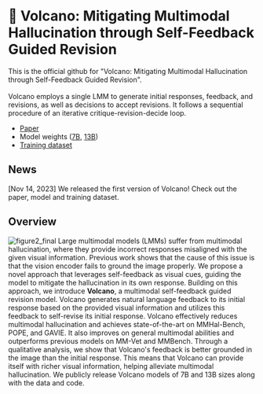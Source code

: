 # 🌋 Volcano: Mitigating Multimodal Hallucination through Self-Feedback Guided Revision
This is the official github for "Volcano: Mitigating Multimodal Hallucination through Self-Feedback Guided Revision". <br><br>
Volcano employs a single LMM to generate initial responses, feedback, and revisions, as well as decisions to accept revisions. It follows a sequential procedure of an iterative critique-revision-decide loop. <br>
- [Paper]() <br>
- Model weights ([7B](https://huggingface.co/kaist-ai/volcano-7b), [13B](https://huggingface.co/kaist-ai/volcano-13b))
- [Training dataset](https://huggingface.co/datasets/kaist-ai/volcano-train)
## News
\[Nov 14, 2023\] We released the first version of Volcano! Check out the paper, model and training dataset.
## Overview
![figure2_final](https://github.com/kaistAI/Volcano/assets/72010172/b3f2389d-c1a8-4fd7-921d-0f06de826ae0)
Large multimodal models (LMMs) suffer from multimodal hallucination, where they provide incorrect responses misaligned with the given visual information. Previous work shows that the cause of this issue is that the vision encoder fails to ground the image properly. We propose a novel approach that leverages self-feedback as visual cues, guiding the model to mitigate the hallucination in its own response. Building on this approach, we introduce **Volcano**, a multimodal self-feedback guided revision model. Volcano generates natural language feedback to its initial response based on the provided visual information and utilizes this feedback to self-revise its initial response. Volcano effectively reduces multimodal hallucination and achieves state-of-the-art on MMHal-Bench, POPE, and GAVIE. It also improves on general multimodal abilities and outperforms previous models on MM-Vet and MMBench. Through a qualitative analysis, we show that Volcano's feedback is better grounded in the image than the initial response. This means that Volcano can provide itself with richer visual information, helping alleviate multimodal hallucination. We publicly release Volcano models of 7B and 13B sizes along with the data and code.
